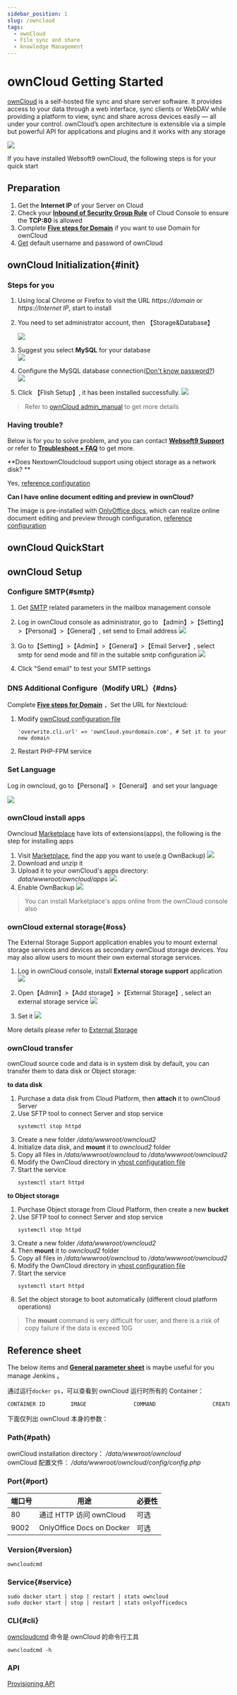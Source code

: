 ```yaml
---
sidebar_position: 1
slug: /owncloud
tags:
  - ownCloud
  - File sync and share
  - knowledge Management
---
```


#  ownCloud Getting Started

[ownCloud](https://owncloud.org)  is a self-hosted file sync and share server software. It provides access to your data through a web interface, sync clients or WebDAV while providing a platform to view, sync and share across devices easily — all under your control. ownCloud’s open architecture is extensible via a simple but powerful API for applications and plugins and it works with any storage

![](https://libs.websoft9.com/Websoft9/DocsPicture/en/owncloud/owncloudgui-websoft9.png)

If you have installed Websoft9 ownCloud, the following steps is for your quick start

## Preparation

1. Get the **Internet IP** of your Server on Cloud
2. Check your **[Inbound of Security Group Rule](./administrator/firewall#security)** of Cloud Console to ensure the **TCP:80** is allowed
3. Complete **[Five steps for Domain](./administrator/domain_step)** if you want to use Domain for ownCloud
4. [Get](./user/credentials) default username and password of ownCloud


## ownCloud Initialization{#init}

### Steps for you

1. Using local Chrome or Firefox to visit the URL *https://domain* or *https://Internet IP*, start to install    
2. You need to set administrator account, then 【Storage&Database】

   ![](https://libs.websoft9.com/Websoft9/DocsPicture/zh/owncloud/owncloud-installsetadmin-websoft9.png)
3. Suggest you select **MySQL** for your database    
   ![](https://libs.websoft9.com/Websoft9/DocsPicture/zh/owncloud/owncloud-installdb001-websoft9.png)
4. Configure the MySQL database connection([Don't know password?](./user/credentials))  
   ![](https://libs.websoft9.com/Websoft9/DocsPicture/zh/owncloud/owncloud-installdb002-websoft9.jpg)
5. Click 【Flish Setup】, it has been installed successfully.
   ![](https://libs.websoft9.com/Websoft9/DocsPicture/zh/owncloud/owncloud-installcomplete-websoft9.png)

> Refer to [ownCloud admin_manual](https://doc.owncloud.org/server/admin_manual/) to get more details


### Having trouble?

Below is for you to solve problem, and you can contact **[Websoft9 Support](./helpdesk)** or refer to **[Troubleshoot + FAQ](./faq#setup)** to get more.  


**Does NextownCloudcloud support using object storage as a network disk? **

Yes, [reference configuration](#oss)

**Can I have online document editing and preview in ownCloud?**

The image is pre-installed with [OnlyOffice docs](./onlyofficedocs), which can realize online document editing and preview through configuration, [reference configuration](./nextcloud/solution#onlyoffice)


## ownCloud QuickStart


## ownCloud Setup

### Configure SMTP{#smtp}

1. Get [SMTP](./administrator/smtp) related parameters in the mailbox management console
   
2. Log in ownCloud console as administrator, go to 【admin】>【Setting】>【Personal】>【General】, set send to Email address
   ![](https://libs.websoft9.com/Websoft9/DocsPicture/en/owncloud/owncloud-smtp-1-websoft9.png)

3. Go to【Setting】>【Admin】>【General】>【Email Server】, select smtp for send mode and fill in the suitable smtp configuration
   ![](https://libs.websoft9.com/Websoft9/DocsPicture/en/owncloud/owncloud-smtp-2-websoft9.png)

4. Click "Send email" to test your SMTP settings


### DNS Additional Configure（Modify URL）{#dns}

Complete **[Five steps for Domain](./administrator/domain_step)** ，Set the URL for Nextcloud:

1. Modify [ownCloud configuration file](#path)
   ```
   'overwrite.cli.url' => 'ownCloud.yourdomain.com', # Set it to your new domain
   ```
2. Restart PHP-FPM service


### Set Language

Log in owncloud, go to【Personal】>【General】 and set your language

![](https://libs.websoft9.com/Websoft9/DocsPicture/zh/owncloud/owncloud-zh-websoft9.png)

### ownCloud install apps

Owncloud [Marketplace](https://marketplace.owncloud.com/) have lots of extensions(apps), the following is the step for installing apps

1. Visit [Marketplace](https://marketplace.owncloud.com/), find the app you want to use(e.g OwnBackup)
![](https://libs.websoft9.com/Websoft9/DocsPicture/en/owncloud/owncloud-searchapps-websoft9.jpg)
2. Download and unzip it
3. Upload it to your ownCloud's apps directory: *data/wwwroot/owncloud/apps*
   ![](https://libs.websoft9.com/Websoft9/DocsPicture/en/owncloud/owncloud-ftp-websoft9.png)
4. Enable OwnBackup
   ![](https://libs.websoft9.com/Websoft9/DocsPicture/en/owncloud/owncloud-enableapps-websoft9.png)

> You can install Marketplace's apps online from the ownCloud console also

### ownCloud external storage{#oss}

The External Storage Support application enables you to mount external storage services and devices as secondary ownCloud storage devices. You may also allow users to mount their own external storage services.

1. Log in ownCloud console, install **External storage support** application
   ![](https://libs.websoft9.com/Websoft9/DocsPicture/en/owncloud/owncloud-enablestorage-websoft9.png)

2. Open【Admin】>【Add storage】>【External Storage】, select an external storage service
   ![](https://libs.websoft9.com/Websoft9/DocsPicture/en/owncloud/owncloud-enablestorage002-websoft9.png)

3. Set it
   ![](https://libs.websoft9.com/Websoft9/DocsPicture/en/owncloud/owncloud-auth_mechanism-websoft9.png)

More details please refer to [External Storage](https://doc.owncloud.org/server/admin_manual/configuration/files/external_storage/index.html)


### ownCloud transfer

ownCloud source code and data is in system disk by default, you can transfer them to data disk or  Object storage:

**to data disk**

1. Purchase a data disk from Cloud Platform, then **attach** it to ownCloud Server
2. Use SFTP tool to connect Server and stop service
   ```
   systemctl stop httpd
   ```
3. Create a new folder */data/wwwroot/owncloud2* 
4. Initialize data disk, and **mount** it to *owncloud2* folder
5. Copy all files in */data/wwwroot/owncloud* to */data/wwwroot/owncloud2*  
6. Modify the OwnCloud directory in  [vhost configuration file](/zh/stack-components.html#apache) 
7. Start the service
   ```
   systemctl start httpd
   ```

**to Object storage**

1. Purchase Object storage from Cloud Platform, then create a new **bucket**
2. Use SFTP tool to connect Server and stop service
   ```
   systemctl stop httpd
   ```
3. Create a new folder */data/wwwroot/owncloud2* 
4. Then **mount** it to *owncloud2* folder
5. Copy all files in */data/wwwroot/owncloud* to */data/wwwroot/owncloud2*  
6. Modify the OwnCloud directory in  [vhost configuration file](/zh/stack-components.html#apache) 
7. Start the service
   ```
   systemctl start httpd
   ```
8. Set the object storage to boot automatically (different cloud platform operations)

> The **mount** command is very difficult for user, and there is a risk of copy failure if the data is exceed 10G

## Reference sheet

The below items and **[General parameter sheet](./administrator/parameter)** is maybe useful for you manage Jenkins
。 

通过运行`docker ps`，可以查看到 ownCloud 运行时所有的 Container：

```bash
CONTAINER ID        IMAGE               COMMAND                  CREATED             STATUS              PORTS                                NAMES
```


下面仅列出 ownCloud 本身的参数：

### Path{#path}

ownCloud installation directory： */data/wwwroot/owncloud*  
ownCloud 配置文件： */data/wwwroot/owncloud/config/config.php*  

### Port{#port}

| 端口号 | 用途                                          | 必要性 |
| ------ | --------------------------------------------- | ------ |
| 80   | 通过 HTTP 访问 ownCloud | 可选   |
| 9002 | OnlyOffice Docs on Docker | 可选 |


### Version{#version}

```shell
owncloudcmd
```

### Service{#service}

```shell
sudo docker start | stop | restart | stats owncloud
sudo docker start | stop | restart | stats onlyofficedocs
```

### CLI{#cli}

[owncloudcmd](https://doc.owncloud.com/desktop/next/advanced_usage/command_line_client.html) 命令是 ownCloud 的命令行工具

```
owncloudcmd -h
```

### API

[Provisioning API](https://doc.owncloud.com/server/next/developer_manual/core/apis/provisioning-api.html)

